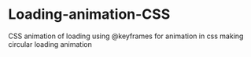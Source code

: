 # Loading-animation-CSS
CSS animation of loading
using @keyframes for animation in css
making circular loading animation
